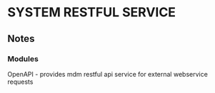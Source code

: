 # SYSTEM RESTFUL SERVICE



## Notes
### Modules 

OpenAPI - provides mdm restful api service for external webservice requests


